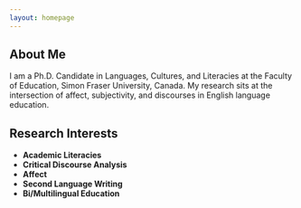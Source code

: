 ```yaml
---
layout: homepage
---
```


## About Me

I am a Ph.D. Candidate in Languages, Cultures, and Literacies at the Faculty of Education, Simon Fraser University, Canada. My research sits at the intersection of affect, subjectivity, and discourses in English language education.

## Research Interests

- **Academic Literacies**
- **Critical Discourse Analysis**
- **Affect**
- **Second Language Writing**
- **Bi/Multilingual Education**
